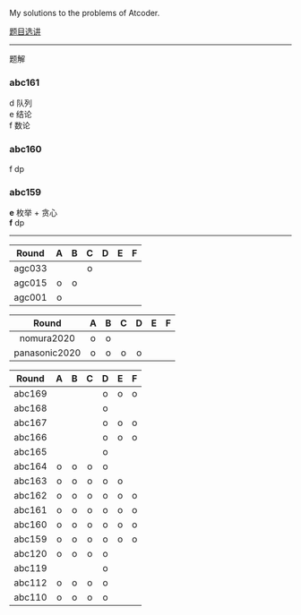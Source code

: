 My solutions to the problems of Atcoder.

[题目选讲]()

---
题解  
### abc161  
d 队列  
e 结论  
f 数论  
### abc160  
f dp  
### abc159 
**e** 枚举 + 贪心  
**f** dp  

---

 Round    | A      | B      | C      | D      | E      | F  
:--------:|:------:|:------:|:------:|:------:|:------:|:------:  
agc033|||o|||
agc015|o|o|||
agc001|o|||||  

 Round        | A      | B      | C      | D      | E      | F
:------------:|:------:|:------:|:------:|:------:|:------:|:------:
nomura2020|o|o||||
panasonic2020|o|o|o|o||

 Round    | A      | B      | C      | D      | E      | F
:--------:|:------:|:------:|:------:|:------:|:------:|:------:
abc169||||o|o|o  
abc168||||o||  
abc167||||o|o|o
abc166||||o|o|o
abc165||||o||
abc164|o|o|o|o||
abc163|o|o|o|o|o|
abc162|o|o|o|o|o|o
abc161|o|o|o|o|o|o
abc160|o|o|o|o|o|o 
abc159|o|o|o|o|o|o
abc120|o|o|o|o||
abc119||||o||
abc112|o|o|o|o||
abc110|o|o|o|o||

